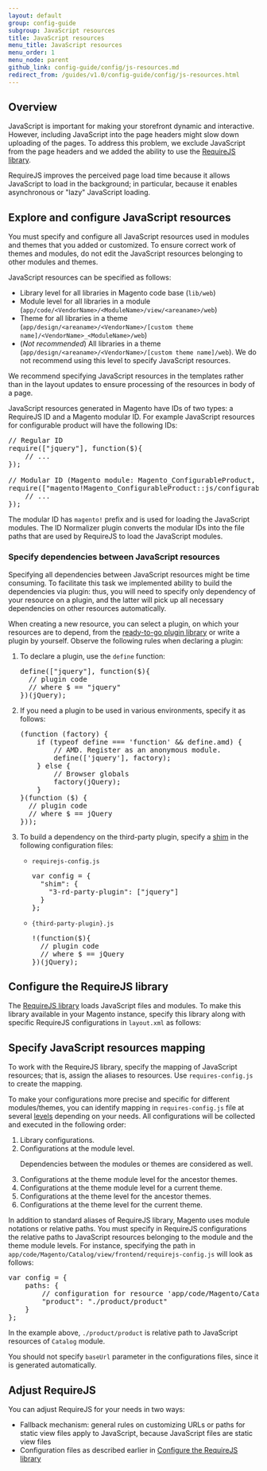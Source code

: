```yaml
---
layout: default
group: config-guide
subgroup: JavaScript resources
title: JavaScript resources
menu_title: JavaScript resources
menu_order: 1
menu_node: parent
github_link: config-guide/config/js-resources.md
redirect_from: /guides/v1.0/config-guide/config/js-resources.html
---
```


<h2 id="m2devgde-js-resources-intro">Overview</h2>

JavaScript is important for making your storefront dynamic and interactive. However, including JavaScript into the page headers might slow down uploading of the pages. To address this problem, we exclude JavaScript from the page headers and we added the ability to use the <a href="http://requirejs.org" target="_blank">RequireJS library</a>.

RequireJS improves the perceived page load time because it allows JavaScript to load in the background; in particular, because it enables asynchronous or "lazy" JavaScript loading.

<h2 id="m2devgde-js-resources-configuring">Explore and configure JavaScript resources</h2>

You must specify and configure all JavaScript resources used in modules and themes that you added or customized. To ensure correct work of themes and modules, do not edit the JavaScript resources belonging to other modules and themes.

JavaScript resources can be specified as follows:

*	Library level for all libraries in Magento code base (`lib/web`)
*	Module level for all libraries in a module (`app/code/<VendorName>/<ModuleName>/view/<areaname>/web`)
*	Theme for all libraries in a theme (`app/design/<areaname>/<VendorName>/[custom theme name]/<VendorName>_<ModuleName>/web`)
*	(_Not recommended_) All libraries in a theme  (`app/design/<areaname>/<VendorName>/[custom theme name]/web`). We do not recommend using this level to specify JavaScript resources.

We recommend specifying JavaScript resources in the templates rather than in the layout updates to ensure processing of the resources in body of a page.

JavaScript resources generated in Magento have IDs of two types:  a RequireJS ID and a Magento modular ID. For example JavaScript resources for configurable product will have the following IDs:

<pre>// Regular ID
require(["jquery"], function($){
    // ...
});

// Modular ID (Magento module: Magento_ConfigurableProduct, resource: js/configurable)
require(["magento!Magento_ConfigurableProduct::js/configurable"], function(Configurable){
    // ...
});
</pre>

The modular ID has `magento!` prefix and is used for loading the JavaScript modules. The ID Normalizer plugin converts the modular IDs into the file paths that are used by RequireJS to load the JavaScript modules.

<h3 id="m2devgde-js-resources-dependencies">Specify dependencies between JavaScript resources</h3>
Specifying all dependencies between JavaScript resources might be time consuming. To facilitate this task we implemented ability to build the dependencies via plugin: thus, you will need to specify only dependency of your resource on a plugin, and the latter will pick up all necessary dependencies on other resources automatically.

When creating a new resource, you can select a plugin, on which your resources are to depend, from the <a href="https://github.com/magento/magento2/tree/master/lib/web/mage" target="_blank">ready-to-go plugin library</a> or write a plugin by yourself. Observe the following rules when declaring a plugin:
<ol>
<li>To declare a plugin, use the <code>define</code> function:</li>
<pre>define(["jquery"],&nbsp;function($){
&nbsp;&nbsp;//&nbsp;plugin&nbsp;code
&nbsp;&nbsp;//&nbsp;where&nbsp;$&nbsp;==&nbsp;"jquery"
})(jQuery);&nbsp;
</pre>

<li>If you need a plugin to be used in various environments, specify it as follows:</li>

<pre>(function (factory) {
    if (typeof define === 'function' && define.amd) {
        // AMD. Register as an anonymous module.
        define(['jquery'], factory);
    } else {
        // Browser globals
        factory(jQuery);
    }
}(function ($) {
  // plugin code
  // where $ == jQuery
}));
</pre>

<li>To build a dependency on the third-party plugin, specify a <a href="http://requirejs.org/docs/api.html#config-shim" target="_blank">shim</a> in the following configuration files:</li>
<ul>
<li><code>requirejs-config.js</code></li>

<pre>var&nbsp;config&nbsp;=&nbsp;{
&nbsp;&nbsp;"shim":&nbsp;{
&nbsp;&nbsp;&nbsp;&nbsp;"3-rd-party-plugin":&nbsp;["jquery"]
&nbsp;&nbsp;}
};
</pre>

<li><code>{third-party-plugin}.js</code></li>

<pre>!(function($){
&nbsp;&nbsp;//&nbsp;plugin&nbsp;code
&nbsp;&nbsp;//&nbsp;where&nbsp;$&nbsp;==&nbsp;jQuery
})(jQuery);
</pre>
</ul>
</ol>
<h2 id="m2devgde-js-resources-configrequirejs">Configure the RequireJS library</h2>

The <a href="http://requirejs.org" target="_blank">RequireJS library</a> loads JavaScript files and modules. To make this library available in your Magento instance, specify this library along with specific RequireJS configurations in `layout.xml` as follows:

<script src="https://gist.github.com/xcomSteveJohnson/5ec88ab806a29c85f1cf.js"></script>

<h2 id="m2devgde-js-resources-mapping">Specify JavaScript resources mapping</h2>

To work with the RequireJS library, specify the mapping of JavaScript resources; that is, assign the aliases to resources. Use `requires-config.js` to create the mapping.

To make your configurations more precise and specific for different modules/themes, you can identify mapping in `requires-config.js` file at several <a href="#m2devgde-js-resources-configuring">levels</a> depending on your needs. All configurations will be collected and executed in the following order:

<ol>
<li>Library configurations.</li>

<li>Configurations at the module level.</li>

  <div class="bs-callout bs-callout-warning" id="warning">
    <p>Dependencies between the modules or themes are considered as well.</p>
  </div>

<li>Configurations at the theme module level for the ancestor themes.</li>

<li>Configurations at the theme module level for a current theme.</li>

<li>Configurations at the theme level for the ancestor themes.</li>

<li>Configurations at the theme level for the current theme.</li>
</ol>

In addition to standard aliases of RequireJS library, Magento uses module notations or relative paths. You must specify in RequireJS configurations the relative paths to JavaScript resources belonging to the module and the theme module levels. For instance, specifying the path in `app/code/Magento/Catalog/view/frontend/requirejs-config.js` will look as follows:

<pre>var config = {
    paths: {
        // configuration for resource 'app/code/Magento/Catalog/view/frontend/product/product.js'
        "product": "./product/product"
    }
};
</pre>

In the example above, `./product/product` is relative path to JavaScript resources of `Catalog` module.

You should not specify `baseUrl` parameter in the configurations files, since it is generated automatically.

<h2 id="m2devgde-js-resources-adjusting">Adjust RequireJS</h2>

You can adjust RequireJS for your needs in two ways:

*	Fallback mechanism: general rules on customizing URLs or paths for static view files apply to JavaScript, because JavaScript files are static view files
*	Configuration files as described earlier in <a href="#m2devgde-js-resources-configrequirejs">Configure the RequireJS library</a>

